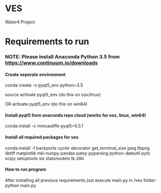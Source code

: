 # VES
Water4 Project
# Requirements to run
### NOTE: Please install Anaconda Python 3.5 from https://www.continuum.io/downloads
#### Create seperate environment
conda create -n pyqt5_env python=3.5

source activate pyqt5_env (do this on osx/linux)

OR
activate pyqt5_env (do this on win64)
#### Install pyqt5 from anaconda repo cloud (works for osx, linux, win64)
conda install -c mmcauliffe pyqt5=5.5.1 
#### Install all required packages for ves
conda install -f backports cycler decorator get_terminal_size jpeg libpng libtiff matplotlib mkl numpy pandas patsy pyparsing python-dateutil pytz scipy setuptools six statsmodels tk zlibi

#### How to run program
After installing all previous requirements just execute main.py in /ves folder:
python main.py